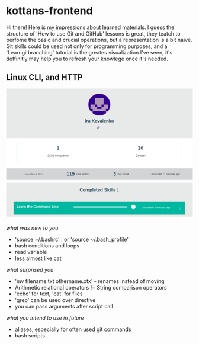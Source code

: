 # kottans-frontend
Hi there! Here is my impressions about learned materials. I guess the structure of 'How to use Git and GitHub' lessons is great, they teatch to perfome the basic and crucial operations, but a representation is a bit naive. Git skills could be used not only for programming purposes, and a 'Learngitbranching' tutorial is the greates visualization I've seen, it's deffinitly may help you to refresh your knowlege once it's needed.

## Linux CLI, and HTTP

![completed](task_linux_cli/completed.png)

*what was new to you*
- 'source ~/.bashrc' . or 'source ~/.bash_profile'
- bash conditions and loops
- read variable
- less almost like cat

*what surprised you*
- 'mv filename.txt othername.xtx' - renames instead of moving
- Arithmetic relational operators != String comparison operators
- 'echo' for text, 'cat' for files
- 'grep' can be used over directive
- you can pass arguments after script call

*what you intend to use in future*
- aliases, especially for often used git commands
- bash scripts
